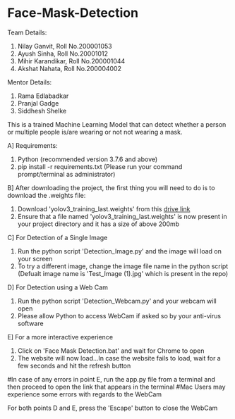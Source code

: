 # Face-Mask-Detection

Team Details:
1) Nilay Ganvit, Roll No.200001053
2) Ayush Sinha, Roll No.20001012
3) Mihir Karandikar, Roll No.200001044
4) Akshat Nahata, Roll No.200004002

Mentor Details:
1) Rama Edlabadkar
2) Pranjal Gadge
3) Siddhesh Shelke

This is a trained Machine Learning Model that can detect whether a person or multiple people is/are wearing or not not wearing a mask.

A] Requirements:
1) Python (recommended version 3.7.6 and above)
2) pip install -r requirements.txt   (Please run your command prompt/terminal as administrator) 

B] After downloading the project, the first thing you will need to do is to download the .weights file:
1) Download 'yolov3_training_last.weights' from this [drive link](https://drive.google.com/drive/folders/1kFUPeKNL4nIF8DnlH8SbcYboiThz4Obm?usp=sharing)
2) Ensure that a file named 'yolov3_training_last.weights' is now present in your project directory and it has a size of above 200mb

C] For Detection of a Single Image
1) Run the python script 'Detection_Image.py' and the image will load on your screen 
2) To try a different image, change the image file name in the python script  (Defualt image name is 'Test_Image (1).jpg' which is present in the repo) 

D] For Detection using a Web Cam
1) Run the python script 'Detection_Webcam.py' and your webcam will open
2) Please allow Python to access WebCam if asked so by your anti-virus software

E] For a more interactive experience
1) Click on 'Face Mask Detection.bat' and wait for Chrome to open
2) The website will now load...In case the website fails to load, wait for a few seconds and hit the refresh button

#In case of any errors in point E, run the app.py file from a terminal and then proceed to open the link that appears in the terminal
#Mac Users may experience some errors with regards to the WebCam

For both points D and E, press the 'Escape' button to close the WebCam


